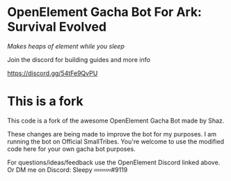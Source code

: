 # OpenElement Gacha Bot For Ark: Survival Evolved

*Makes heaps of element while you sleep*

Join the discord for building guides and more info

https://discord.gg/54tFe9QvPU

# This is a fork

This code is a fork of the awesome OpenElement Gacha Bot made by Shaz. 

These changes are being made to improve the bot for my purposes. I am running the bot on Official SmallTribes. You're welcome to use the modified code here for your own gacha bot purposes.

For questions/ideas/feedback use the OpenElement Discord linked above.
Or DM me on Discord: Sleepy 💤💤💤#9119
